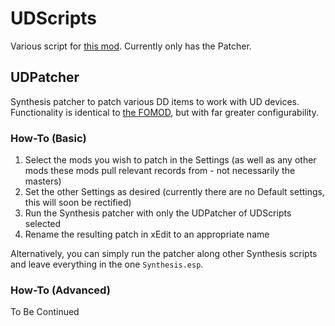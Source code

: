 # UDScripts

Various script for [this mod](https://github.com/IHateMyKite/UnforgivingDevices). Currently only has the Patcher.

## UDPatcher

Synthesis patcher to patch various DD items to work with UD devices. Functionality is identical to [the FOMOD](https://github.com/IHateMyKite/UnforgivingDevices_FOMOD/tree/main), but with far greater configurability.

### How-To (Basic)

1. Select the mods you wish to patch in the Settings (as well as any other mods these mods pull relevant records from - not necessarily the masters)
1. Set the other Settings as desired (currently there are no Default settings, this will soon be rectified)
1. Run the Synthesis patcher with only the UDPatcher of UDScripts selected
1. Rename the resulting patch in xEdit to an appropriate name

Alternatively, you can simply run the patcher along other Synthesis scripts and leave everything in the one `Synthesis.esp`.

### How-To (Advanced)

To Be Continued